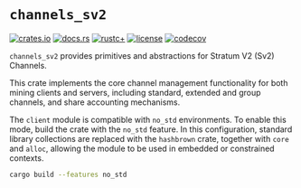 # `channels_sv2`

[![crates.io](https://img.shields.io/crates/v/channels_sv2.svg)](https://crates.io/crates/channels_sv2)
[![docs.rs](https://docs.rs/channels_sv2/badge.svg)](https://docs.rs/channels_sv2)
[![rustc+](https://img.shields.io/badge/rustc-1.75.0%2B-lightgrey.svg)](https://blog.rust-lang.org/2023/12/28/Rust-1.75.0.html)
[![license](https://img.shields.io/badge/license-MIT%2FApache--2.0-blue.svg)](https://github.com/stratum-mining/stratum/blob/main/LICENSE.md)
[![codecov](https://codecov.io/gh/stratum-mining/stratum/branch/main/graph/badge.svg?flag=channels_sv2-coverage)](https://codecov.io/gh/stratum-mining/stratum)

`channels_sv2` provides primitives and abstractions for Stratum V2 (Sv2) Channels.

This crate implements the core channel management functionality for both mining clients and servers, including standard, extended and group channels, and share accounting mechanisms.

The `client` module is compatible with `no_std` environments. To enable this mode, build the crate with the `no_std` feature. In this configuration, standard library collections are replaced with the `hashbrown` crate, together with `core` and `alloc`, allowing the module to be used in embedded or constrained contexts.

```bash
cargo build --features no_std
```
